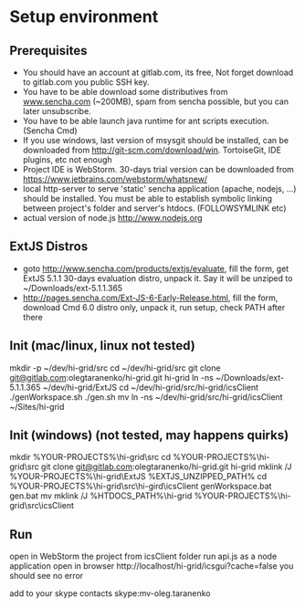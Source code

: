 Setup environment
=================
Prerequisites
-------------

 * You should have an account at gitlab.com, its free, Not forget download to gitlab.com you public SSH key.
 * You have to be able download some distributives from www.sencha.com (~200MB), spam from sencha possible, but you can later unsubscribe.
 * You have to be able launch java runtime for ant scripts execution. (Sencha Cmd)
 * If you use windows, last version of msysgit should be installed, can be downloaded from http://git-scm.com/download/win. TortoiseGit, IDE plugins, etc not enough
 * Project IDE is WebStorm. 30-days trial version can be downloaded from https://www.jetbrains.com/webstorm/whatsnew/
 * local http-server to serve 'static' sencha application (apache, nodejs, ...) should be installed. You must be able to establish symbolic linking between project's folder and server's htdocs. (FOLLOWSYMLINK etc)
 * actual version of node.js http://www.nodejs.org


ExtJS Distros
-------------
 * goto http://www.sencha.com/products/extjs/evaluate, fill the form, get ExtJS 5.1.1 30-days evaluation distro, unpack it. Say it will be unziped to ~/Downloads/ext-5.1.1.365
 * http://pages.sencha.com/Ext-JS-6-Early-Release.html, fill the form, download Cmd 6.0 distro only, unpack it, run setup, check PATH after there 


Init (mac/linux, linux not tested)
----------------------------------

mkdir -p ~/dev/hi-grid/src
cd ~/dev/hi-grid/src
git clone git@gitlab.com:olegtaranenko/hi-grid.git hi-grid
ln -ns ~/Downloads/ext-5.1.1.365 ~/dev/hi-grid/ExtJS
cd ~/dev/hi-grid/src/hi-grid/icsClient
./genWorkspace.sh
./gen.sh mv
ln -ns ~/dev/hi-grid/src/hi-grid/icsClient ~/Sites/hi-grid



Init (windows) (not tested, may happens quirks)
-----------------------------------------------

mkdir %YOUR-PROJECTS%\hi-grid\src
cd %YOUR-PROJECTS%\hi-grid\src
git clone git@gitlab.com:olegtaranenko/hi-grid.git hi-grid
mklink /J %YOUR-PROJECTS%\hi-grid\ExtJS %EXTJS_UNZIPPED_PATH%
cd %YOUR-PROJECTS%\hi-grid\src\hi-gird\icsClient
genWorkspace.bat
gen.bat mv
mklink /J %HTDOCS_PATH%\hi-grid %YOUR-PROJECTS%\hi-grid\src\icsClient


Run
---
open in WebStorm the project from icsClient folder
run api.js as a node application
open in browser http://localhost/hi-grid/icsgui?cache=false
you should see no error

add to your skype contacts skype:mv-oleg.taranenko
